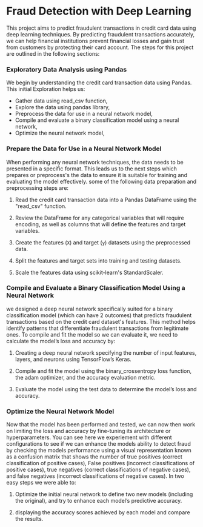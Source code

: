 # Fraud Detection with Deep Learning

This project aims to predict fraudulent transactions in credit card data using deep learning techniques. By predicting fraudulent transactions accurately, we can help financial institutions prevent financial losses and gain trust from customers by protecting their card account. The steps for this project are outlined in the following sections:
### Exploratory Data Analysis using Pandas
We begin by understanding the credit card transaction data using Pandas. This initial Exploration helps us:
* Gather data using read_csv function,
* Explore the data using pandas library,
* Preprocess the data for use in a neural network model,
* Compile and evaluate a binary classification model using a neural network,
* Optimize the neural network model,

### Prepare the Data for Use in a Neural Network Model

When performing any neural network techniques, the data needs to be presented in a specific format. This leads us to the next steps which prepares or preprocess's the data to ensure it is suitable for training and evaluating the model effectively. some of the following data preparation and preprocessing steps are:

1. Read the credit card transaction data into a Pandas DataFrame using the "read_csv" function.

2. Review the DataFrame for any categorical variables that will require encoding, as well as columns that will define the features and target variables.

3. Create the features (`X`) and target (`y`) datasets using the preprocessed data.

4. Split the features and target sets into training and testing datasets.

5. Scale the features data using scikit-learn's StandardScaler.

### Compile and Evaluate a Binary Classification Model Using a Neural Network
we designed a deep neural network specifically suited for a binary classification model (which can have 2 outcomes) that predicts fraudulent transactions based on the credit card dataset's features. This method helps identify patterns that differentiate fraudulent transactions from legitimate ones. To compile and fit the model so we can evaluate it, we need to calculate the model’s loss and accuracy by:

1. Creating a deep neural network specifying the number of input features, layers, and neurons using TensorFlow’s Keras.

2. Compile and fit the model using the binary_crossentropy loss function, the adam optimizer, and the accuracy evaluation metric.

3. Evaluate the model using the test data to determine the model’s loss and accuracy.

### Optimize the Neural Network Model
Now that the model has been performed and tested, we can now then work on limiting the loss and accuracy by fine-tuning its architecture or hyperparameters. You can see here we experiement with different configurations to see if we can enhance the models ability to detect fraud by checking the models performance using a visual representation known as a confusion matrix that shows the number of true positives (correct classification of positive cases), False positives (incorrect classifications of positive cases), true negatives (correct classifications of negative cases), and false negatives (incorrect classifications of negative cases).
In two easy steps we were able to:

1. Optimize the initial neural network to define two new models (including the original), and try to enhance each model’s predictive accuracy. 

2. displaying the accuracy scores achieved by each model and compare the results.
